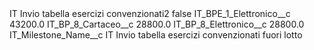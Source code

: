 <?xml version="1.0" encoding="UTF-8"?>
<CustomMetadata xmlns="http://soap.sforce.com/2006/04/metadata" xmlns:xsi="http://www.w3.org/2001/XMLSchema-instance" xmlns:xsd="http://www.w3.org/2001/XMLSchema">
    <label>IT Invio tabella esercizi convenzionati2</label>
    <protected>false</protected>
    <values>
        <field>IT_BPE_1_Elettronico__c</field>
        <value xsi:type="xsd:double">43200.0</value>
    </values>
    <values>
        <field>IT_BP_8_Cartaceo__c</field>
        <value xsi:type="xsd:double">28800.0</value>
    </values>
    <values>
        <field>IT_BP_8_Elettronico__c</field>
        <value xsi:type="xsd:double">28800.0</value>
    </values>
    <values>
        <field>IT_Milestone_Name__c</field>
        <value xsi:type="xsd:string">IT Invio tabella esercizi convenzionati fuori lotto</value>
    </values>
</CustomMetadata>
